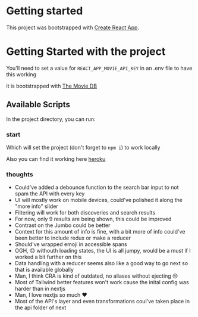 # Getting started

This project was bootstrapped with [Create React App](https://github.com/facebook/create-react-app).

# Getting Started with the project

You'll need to set a value for `REACT_APP_MOVIE_API_KEY` in an .env file to have this working

it is bootstrapped with [The Movie DB](https://developers.themoviedb.org/3)

## Available Scripts

In the project directory, you can run:

### start

Which will set the project (don't forget to `npm i`) to work locally

Also you can find it working here [heroku](https://rockstar-ch.herokuapp.com)

### thoughts

- Could've added a debounce function to the search bar input to not spam the API with every key
- UI will mostly work on mobile devices, could've polished it along the "more info" slider
- Filtering will work for both discoveries and search results
- For now, only 9 results are being shown, this could be improved
- Contrast on the Jumbo could be better
- Context for this amount of info is fine, with a bit more of info could've been better to include redux or make a reducer
- Should've wrapped emoji in accessible spans
- OGH, 😠 withouth loading states, the UI is all jumpy, would be a must if I worked a bit further on this
- Data handling with a reducer seems also like a good way to go next so that is available globally
- Man, I think CRA is kind of outdated, no aliases without ejecting 😔
- Most of Tailwind better features won't work cause the inital config was harder than in nextjs
- Man, I love nextjs so much ❤️
- Most of the API's layer and even transformations coul've taken place in the api folder of next
